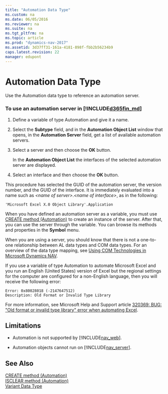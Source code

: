 ```yaml
---
title: "Automation Data Type"
ms.custom: na
ms.date: 06/05/2016
ms.reviewer: na
ms.suite: na
ms.tgt_pltfrm: na
ms.topic: article
ms.prod: "dynamics-nav-2017"
ms.assetid: 3d37ff31-161a-4181-898f-fbb2b56234b9
caps.latest.revision: 22
manager: edupont
---
```

# Automation Data Type
Use the Automation data type to reference an automation server.  
  
### To use an automation server in [!INCLUDE[d365fin_md](includes/d365fin_md.md)]  
  
1.  Define a variable of type Automation and give it a name.  
  
2.  Select the **Subtype** field, and in the **Automation Object List** window that opens, in the **Automation Server** field, get a list of available automation servers.  
  
3.  Select a server and then choose the **OK** button.  
  
     In the **Automation Object List** the interfaces of the selected automation server are displayed.  
  
4.  Select an interface and then choose the **OK** button.  
  
 This procedure has selected the GUID of the automation server, the version number, and the GUID of the interface. It is immediately evaluated into a name such as *\<name of server>*.*\<name of interface>*, as in the following:  
  
```  
'Microsoft Excel X.0 Object Library'.Application  
```  
  
 When you have defined an automation server as a variable, you must use [CREATE method (Automation)](CREATE-method--Automation-.md) to create an instance of the server. After that, you can use the server through the variable. You can browse its methods and properties in the **Symbol** menu.  
  
 When you are using a server, you should know that there is not a one-to-one relationship between AL data types and COM data types. For an overview of the data type mapping, see [Using COM Technologies in Microsoft Dynamics NAV](Using-COM-Technologies-in-Microsoft-Dynamics-NAV.md).  
  
 If you use a variable of type Automation to automate Microsoft Excel and you run an English \(United States\) version of Excel but the regional settings for the computer are configured for a non-English language, then you will receive the following error:  
  
```  
Error: 0x80028018 (-2147647512)  
Description: Old Format or Invalid Type Library   
```  
  
 For more information, see Microsoft Help and Support article [320369: BUG: "Old format or invalid type library" error when automating Excel](http://go.microsoft.com/fwlink/?linkid=3052&kbid=320369).  
  
## Limitations  
  
-   Automation is not supported by [!INCLUDE[nav_web](includes/nav_web_md.md)].  
  
-   Automation objects cannot run on [!INCLUDE[nav_server](includes/nav_server_md.md)].  
  
## See Also  
 [CREATE method \(Automation\)](CREATE-method--Automation-.md)   
 [ISCLEAR method \(Automation\)](ISCLEAR-method--Automation-.md)   
 [Variant Data Type](Variant-data-type.md)